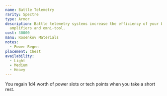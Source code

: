 ```yaml
---
name: Battle Telemetry
rarity: Spectre
type: Armor
description: Battle telemetry systems increase the efficiency of your biotic
  amplifiers and omni-tool.
cost: 30000
manu: Rosenkov Materials
notes:
  - Power Regen
placement: Chest
availability:
  - Light
  - Medium
  - Heavy
---
```

You regain 1d4 worth of power slots or tech points when you take a short rest.
